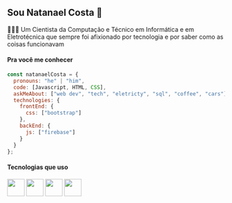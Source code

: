 ## Sou Natanael Costa 👋
👨🏻‍💻 Um Cientista da Computação e Técnico em Informática e em Eletrotécnica que sempre foi afixionado por tecnologia e por saber como as coisas funcionavam

#### Pra você me conhecer
```js
const natanaelCosta = {
  pronouns: "he" | "him",
  code: [Javascript, HTML, CSS],
  askMeAbout: ["web dev", "tech", "eletricty", "sql", "coffee", "cars"],
  technologies: {
    frontEnd: {
      css: ["bootstrap"]
    },
    backEnd: {
      js: ["firebase"]
    }
  }
};
```
#### Tecnologias que uso
<div style="display: inline">
  <img witdh="40" height="40" src="https://cdn.jsdelivr.net/gh/devicons/devicon/icons/html5/html5-original.svg" />
  <img witdh="40" height="40" src="https://cdn.jsdelivr.net/gh/devicons/devicon/icons/css3/css3-original.svg" />
  <img witdh="40" height="40" src="https://cdn.jsdelivr.net/gh/devicons/devicon/icons/javascript/javascript-original.svg" />
  <img witdh="40" height="40" src="https://cdn.jsdelivr.net/gh/devicons/devicon/icons/microsoftsqlserver/microsoftsqlserver-plain-wordmark.svg" />
</div>





<!--
**NatanaelOCosta/NatanaelOCosta** is a ✨ _special_ ✨ repository because its `README.md` (this file) appears on your GitHub profile.

Here are some ideas to get you started:

- 🔭 I’m currently working on ...
- 🌱 I’m currently learning ...
- 👯 I’m looking to collaborate on ...
- 🤔 I’m looking for help with ...
- 💬 Ask me about ...
- 📫 How to reach me: ...
- 😄 Pronouns: ...
- ⚡ Fun fact: ...
-->
